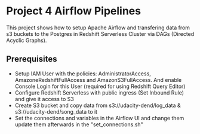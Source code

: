 # Project 4 Airflow Pipelines
This project shows how to setup Apache Airflow and transfering data from s3 buckets to the Postgres in Redshift Serverless Cluster via DAGs (Directed Acyclic Graphs).

## Prerequisites
- Setup IAM User with the policies: AdministratorAccess, AmazoneRedshiftFullAccess and AmazonS3FullAccess. And enable Console Login for this User (required for using Redshift Query Editor)
- Configure Redshift Serverless with public ingress (Set Inbound Rule) and give it access to S3
- Create S3 bucket and copy data from s3://udacity-dend/log_data & s3://udacity-dend/song_data to it
- Set the connections and variables in the Airflow UI and change them update them afterwards in the "set_connections.sh" 